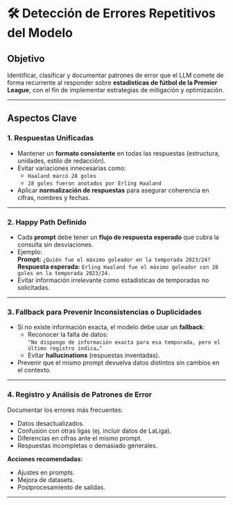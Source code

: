 # 🛠 Detección de Errores Repetitivos del Modelo

## Objetivo
Identificar, clasificar y documentar patrones de error que el LLM comete de forma recurrente al responder sobre **estadísticas de fútbol de la Premier League**, con el fin de implementar estrategias de mitigación y optimización.

---

## Aspectos Clave

### 1. Respuestas Unificadas
- Mantener un **formato consistente** en todas las respuestas (estructura, unidades, estilo de redacción).
- Evitar variaciones innecesarias como:
  - `Haaland marcó 28 goles`
  - `28 goles fueron anotados por Erling Haaland`
- Aplicar **normalización de respuestas** para asegurar coherencia en cifras, nombres y fechas.

---

### 2. Happy Path Definido
- Cada **prompt** debe tener un **flujo de respuesta esperado** que cubra la consulta sin desviaciones.
- Ejemplo:  
  **Prompt:** `¿Quién fue el máximo goleador en la temporada 2023/24?`  
  **Respuesta esperada:** `Erling Haaland fue el máximo goleador con 28 goles en la temporada 2023/24.`
- Evitar información irrelevante como estadísticas de temporadas no solicitadas.

---

### 3. Fallback para Prevenir Inconsistencias o Duplicidades
- Si no existe información exacta, el modelo debe usar un **fallback**:
  - Reconocer la falta de datos:  
    `"No dispongo de información exacta para esa temporada, pero el último registro indica…"`
  - Evitar **hallucinations** (respuestas inventadas).
- Prevenir que el mismo prompt devuelva datos distintos sin cambios en el contexto.

---

### 4. Registro y Análisis de Patrones de Error
Documentar los errores más frecuentes:
- Datos desactualizados.
- Confusión con otras ligas (ej. incluir datos de LaLiga).
- Diferencias en cifras ante el mismo prompt.
- Respuestas incompletas o demasiado generales.

**Acciones recomendadas:**
- Ajustes en prompts.
- Mejora de datasets.
- Postprocesamiento de salidas.

---
